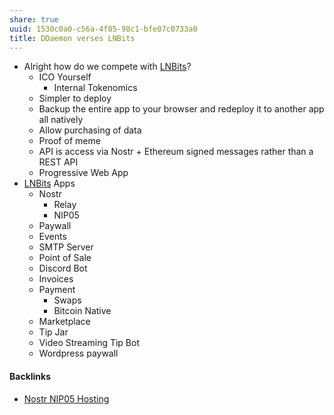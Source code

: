 ```yaml
---
share: true
uuid: 1530c0a0-c56a-4f85-98c1-bfe07c0733a0
title: DDaemon verses LNBits
---
```

* Alright how do we compete with [LNBits](../a14fe5ac-c270-4495-bc13-b615fca6c865)?
	* ICO Yourself
		* Internal Tokenomics
	* Simpler to deploy
	* Backup the entire app to your browser and redeploy it to another app all natively
	* Allow purchasing of data
	* Proof of meme
	* API is access via Nostr + Ethereum signed messages rather than a REST API
	* Progressive Web App
* [LNBits](../a14fe5ac-c270-4495-bc13-b615fca6c865) Apps
	* Nostr
		* Relay
		* NIP05
	* Paywall
	* Events
	* SMTP Server
	* Point of Sale
	* Discord Bot
	* Invoices
	* Payment
		* Swaps
		* Bitcoin Native
	* Marketplace
	* Tip Jar
	* Video Streaming Tip Bot
	* Wordpress paywall

#### Backlinks

* [Nostr NIP05 Hosting](/d47fb94f-9b4b-4e93-abf1-7d4647bfd0c2)